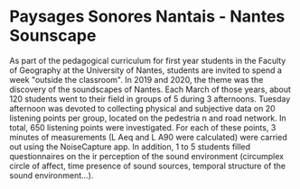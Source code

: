 # Paysages Sonores Nantais - Nantes Sounscape

As part of the pedagogical curriculum for first year students in the Faculty of Geography at the University of Nantes, students are invited to spend a week "outside the classroom". In 2019 and 2020, the theme was the discovery of the soundscapes of Nantes. Each March of those years, about 120 students went to their field in groups of 5 during 3 afternoons. Tuesday afternoon was devoted to collecting physical and subjective data on 20 listening points per group, located on the pedestria n and road network. In total, 650 listening points were investigated. For each of these points, 3 minutes of measurements (L Aeq and L A90 were calculated) were carried out using the NoiseCapture app. In addition, 1 to 5 students filled questionnaires on the ir perception of the sound environment (circumplex circle of affect, time presence of sound sources, temporal structure of the sound environment...).